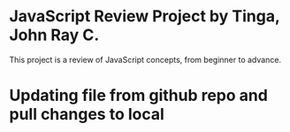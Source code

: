 # JavaScript Review Project by Tinga, John Ray C.
This project is a review of JavaScript concepts, from beginner to advance.

# Updating file from github repo and pull changes to local
